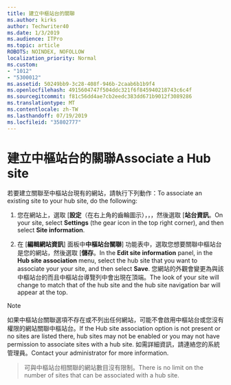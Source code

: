 ```yaml
---
title: 建立中樞站台的關聯
ms.author: kirks
author: Techwriter40
ms.date: 1/3/2019
ms.audience: ITPro
ms.topic: article
ROBOTS: NOINDEX, NOFOLLOW
localization_priority: Normal
ms.custom:
- "1012"
- "5300012"
ms.assetid: 50249bb9-3c28-408f-946b-2caab6b1b9f4
ms.openlocfilehash: 4915604747f504ddc321f6f845940218743c6c4f
ms.sourcegitcommit: f81c56dd4ae7cb2eedc383dd671b9012f3089286
ms.translationtype: MT
ms.contentlocale: zh-TW
ms.lasthandoff: 07/19/2019
ms.locfileid: "35802777"
---
```

# <a name="associate-a-hub-site"></a><span data-ttu-id="5db47-102">建立中樞站台的關聯</span><span class="sxs-lookup"><span data-stu-id="5db47-102">Associate a Hub site</span></span>

<span data-ttu-id="5db47-103">若要建立關聯至中樞站台現有的網站，請執行下列動作：</span><span class="sxs-lookup"><span data-stu-id="5db47-103">To associate an existing site to your hub site, do the following:</span></span>
  
1. <span data-ttu-id="5db47-104">您在網站上，選取 [**設定**（在右上角的齒輪圖示），，，然後選取 [**站台資訊**。</span><span class="sxs-lookup"><span data-stu-id="5db47-104">On your site, select **Settings** (the gear icon in the top right corner), and then select **Site information**.</span></span>

2. <span data-ttu-id="5db47-105">在 [**編輯網站資訊**] 面板中**中樞站台關聯**] 功能表中，選取您想要關聯中樞站台是您的網站，然後選取 [**儲存**。</span><span class="sxs-lookup"><span data-stu-id="5db47-105">In the **Edit site information** panel, in the **Hub site association** menu, select the hub site that you want to associate your your site, and then select **Save**.</span></span> <span data-ttu-id="5db47-106">您網站的外觀會變更為與該中樞站台的而且中樞站台導覽列中會出現在頂端。</span><span class="sxs-lookup"><span data-stu-id="5db47-106">The look of your site will change to match that of the hub site and the hub site navigation bar will appear at the top.</span></span>

 > [!Note]
><span data-ttu-id="5db47-107">如果中樞站台關聯選項不存在或不列出任何網站，可能不會啟用中樞站台或您沒有權限的網站關聯中樞站台。</span><span class="sxs-lookup"><span data-stu-id="5db47-107">If the Hub site association option is not present or no sites are listed there, hub sites may not be enabled or you may not have permission to associate sites with a hub site.</span></span> <span data-ttu-id="5db47-108">如需詳細資訊，請連絡您的系統管理員。</span><span class="sxs-lookup"><span data-stu-id="5db47-108">Contact your administrator for more information.</span></span>

><span data-ttu-id="5db47-109">可與中樞站台相關聯的網站數目沒有限制。</span><span class="sxs-lookup"><span data-stu-id="5db47-109">There is no limit on the number of sites that can be associated with a hub site.</span></span>
  